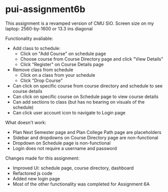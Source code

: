 # pui-assignment6b

This assignment is a revamped version of CMU SIO. 
Screen size on my laptop:  2560-by-1600 or 13.3 ins diagonal

Functionality avaliable:
- Add class to schedule:
    - Click on "Add Course" on schedule page
    - Choose course from Course Directory page and click "View Details"
    - Click "Register" on Course Details page
- Remove class from schedule
    - Click on a class from your schedule
    - Click "Drop Course"
- Can click on specific course from course directory and schedule to see course details
- Can click on specific course on Schedule page to view course details
- Can add sections to class (but has no bearing on visuals of the schedule)
- Can click user account icon to navigate to Login page

What doesn't work:
- Plan Next Semester page and Plan College Path page are placeholders
- Sidebar and dropdowns on Course Directory page are non-functional
- Dropdown on Schedule page is non-functional
- Login does not require a username and password

Changes made for this assignment:
- Improved UI: schedule page, course directory, dashboard
- Refactored js code
- Added new login page
- Most of the other functionality was completed for Assignment 6A
